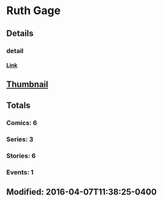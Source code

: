 # Ruth  Gage 
## Details
### detail
#### [Link](http://marvel.com/comics/creators/12836/ruth_gage?utm_campaign=apiRef&utm_source=225578a89fc76f3d20fbffda5d17a88d)
## [Thumbnail](http://i.annihil.us/u/prod/marvel/i/mg/b/40/image_not_available.jpg)
## Totals
### Comics: 6
### Series: 3
### Stories: 6
### Events: 1
## Modified: 2016-04-07T11:38:25-0400